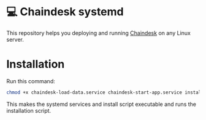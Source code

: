 # 💻 Chaindesk systemd
This repository helps you deploying and running [Chaindesk](https://github.com/gmpetrov/databerry/) on any Linux server.
# Installation
Run this command:
```bash
chmod +x chaindesk-load-data.service chaindesk-start-app.service install.sh && ./install.sh
```
This makes the systemd services and install script executable and runs the installation script.
